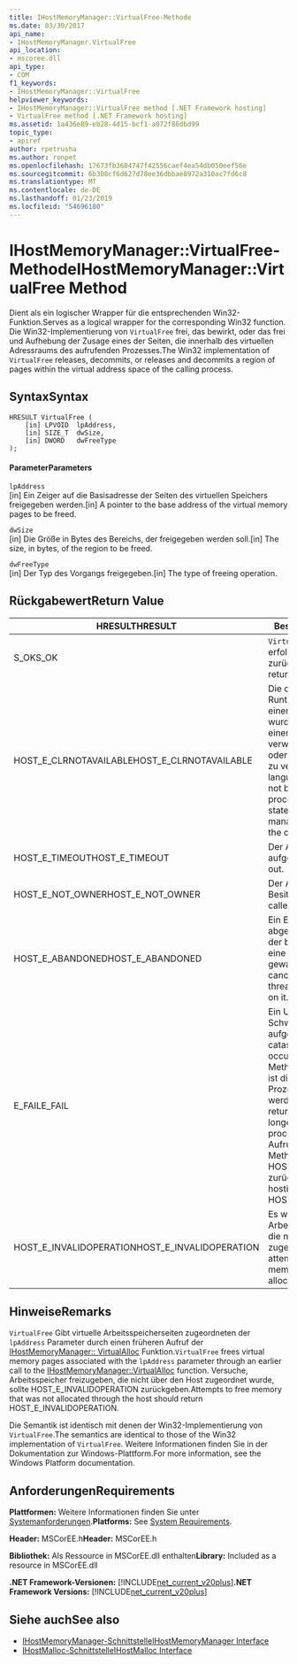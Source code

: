 ```yaml
---
title: IHostMemoryManager::VirtualFree-Methode
ms.date: 03/30/2017
api_name:
- IHostMemoryManager.VirtualFree
api_location:
- mscoree.dll
api_type:
- COM
f1_keywords:
- IHostMemoryManager::VirtualFree
helpviewer_keywords:
- IHostMemoryManager::VirtualFree method [.NET Framework hosting]
- VirtualFree method [.NET Framework hosting]
ms.assetid: 1a436e89-eb28-4d15-bcf1-a072f86dbd99
topic_type:
- apiref
author: rpetrusha
ms.author: ronpet
ms.openlocfilehash: 17673fb3684747f42556caef4ea54db050eef56e
ms.sourcegitcommit: 6b308cf6d627d78ee36dbbae8972a310ac7fd6c8
ms.translationtype: MT
ms.contentlocale: de-DE
ms.lasthandoff: 01/23/2019
ms.locfileid: "54696180"
---
```

# <a name="ihostmemorymanagervirtualfree-method"></a><span data-ttu-id="9063f-102">IHostMemoryManager::VirtualFree-Methode</span><span class="sxs-lookup"><span data-stu-id="9063f-102">IHostMemoryManager::VirtualFree Method</span></span>
<span data-ttu-id="9063f-103">Dient als ein logischer Wrapper für die entsprechenden Win32-Funktion.</span><span class="sxs-lookup"><span data-stu-id="9063f-103">Serves as a logical wrapper for the corresponding Win32 function.</span></span> <span data-ttu-id="9063f-104">Die Win32-Implementierung von `VirtualFree` frei, das bewirkt, oder das frei und Aufhebung der Zusage eines der Seiten, die innerhalb des virtuellen Adressraums des aufrufenden Prozesses.</span><span class="sxs-lookup"><span data-stu-id="9063f-104">The Win32 implementation of `VirtualFree` releases, decommits, or releases and decommits a region of pages within the virtual address space of the calling process.</span></span>  
  
## <a name="syntax"></a><span data-ttu-id="9063f-105">Syntax</span><span class="sxs-lookup"><span data-stu-id="9063f-105">Syntax</span></span>  
  
```  
HRESULT VirtualFree (  
    [in] LPVOID  lpAddress,  
    [in] SIZE_T  dwSize,  
    [in] DWORD   dwFreeType  
);  
```  
  
#### <a name="parameters"></a><span data-ttu-id="9063f-106">Parameter</span><span class="sxs-lookup"><span data-stu-id="9063f-106">Parameters</span></span>  
 `lpAddress`  
 <span data-ttu-id="9063f-107">[in] Ein Zeiger auf die Basisadresse der Seiten des virtuellen Speichers freigegeben werden.</span><span class="sxs-lookup"><span data-stu-id="9063f-107">[in] A pointer to the base address of the virtual memory pages to be freed.</span></span>  
  
 `dwSize`  
 <span data-ttu-id="9063f-108">[in] Die Größe in Bytes des Bereichs, der freigegeben werden soll.</span><span class="sxs-lookup"><span data-stu-id="9063f-108">[in] The size, in bytes, of the region to be freed.</span></span>  
  
 `dwFreeType`  
 <span data-ttu-id="9063f-109">[in] Der Typ des Vorgangs freigegeben.</span><span class="sxs-lookup"><span data-stu-id="9063f-109">[in] The type of freeing operation.</span></span>  
  
## <a name="return-value"></a><span data-ttu-id="9063f-110">Rückgabewert</span><span class="sxs-lookup"><span data-stu-id="9063f-110">Return Value</span></span>  
  
|<span data-ttu-id="9063f-111">HRESULT</span><span class="sxs-lookup"><span data-stu-id="9063f-111">HRESULT</span></span>|<span data-ttu-id="9063f-112">Beschreibung</span><span class="sxs-lookup"><span data-stu-id="9063f-112">Description</span></span>|  
|-------------|-----------------|  
|<span data-ttu-id="9063f-113">S_OK</span><span class="sxs-lookup"><span data-stu-id="9063f-113">S_OK</span></span>|<span data-ttu-id="9063f-114">`VirtualFree` wurde erfolgreich zurückgegeben.</span><span class="sxs-lookup"><span data-stu-id="9063f-114">`VirtualFree` returned successfully.</span></span>|  
|<span data-ttu-id="9063f-115">HOST_E_CLRNOTAVAILABLE</span><span class="sxs-lookup"><span data-stu-id="9063f-115">HOST_E_CLRNOTAVAILABLE</span></span>|<span data-ttu-id="9063f-116">Die common Language Runtime (CLR) wurde nicht in einen Prozess geladen wurde, oder die CLR ist in einem Zustand, in dem nicht verwalteten Code ausführen oder den Aufruf erfolgreich zu verarbeiten.</span><span class="sxs-lookup"><span data-stu-id="9063f-116">The common language runtime (CLR) has not been loaded into a process, or the CLR is in a state in which it cannot run managed code or process the call successfully.</span></span>|  
|<span data-ttu-id="9063f-117">HOST_E_TIMEOUT</span><span class="sxs-lookup"><span data-stu-id="9063f-117">HOST_E_TIMEOUT</span></span>|<span data-ttu-id="9063f-118">Der Aufruf ist ein Timeout aufgetreten.</span><span class="sxs-lookup"><span data-stu-id="9063f-118">The call timed out.</span></span>|  
|<span data-ttu-id="9063f-119">HOST_E_NOT_OWNER</span><span class="sxs-lookup"><span data-stu-id="9063f-119">HOST_E_NOT_OWNER</span></span>|<span data-ttu-id="9063f-120">Der Aufrufer ist nicht Besitzer der Sperre.</span><span class="sxs-lookup"><span data-stu-id="9063f-120">The caller does not own the lock.</span></span>|  
|<span data-ttu-id="9063f-121">HOST_E_ABANDONED</span><span class="sxs-lookup"><span data-stu-id="9063f-121">HOST_E_ABANDONED</span></span>|<span data-ttu-id="9063f-122">Ein Ereignis wurde abgebrochen, während sich der blockierte Thread oder eine Fiber darauf gewartet.</span><span class="sxs-lookup"><span data-stu-id="9063f-122">An event was canceled while a blocked thread or fiber was waiting on it.</span></span>|  
|<span data-ttu-id="9063f-123">E_FAIL</span><span class="sxs-lookup"><span data-stu-id="9063f-123">E_FAIL</span></span>|<span data-ttu-id="9063f-124">Ein Unbekannter Schwerwiegender Fehler ist aufgetreten.</span><span class="sxs-lookup"><span data-stu-id="9063f-124">An unknown catastrophic failure occurred.</span></span> <span data-ttu-id="9063f-125">Wenn eine Methode E_FAIL zurückgibt, ist die CLR nicht mehr im Prozess verwendet werden.</span><span class="sxs-lookup"><span data-stu-id="9063f-125">When a method returns E_FAIL, the CLR is no longer usable within the process.</span></span> <span data-ttu-id="9063f-126">Nachfolgende Aufrufe zum Hosten der Methoden HOST_E_CLRNOTAVAILABLE zurück.</span><span class="sxs-lookup"><span data-stu-id="9063f-126">Subsequent calls to hosting methods return HOST_E_CLRNOTAVAILABLE.</span></span>|  
|<span data-ttu-id="9063f-127">HOST_E_INVALIDOPERATION</span><span class="sxs-lookup"><span data-stu-id="9063f-127">HOST_E_INVALIDOPERATION</span></span>|<span data-ttu-id="9063f-128">Es wurde versucht, um Arbeitsspeicher freizugeben, die nicht über den Host zugeordnet wurde.</span><span class="sxs-lookup"><span data-stu-id="9063f-128">An attempt was made to free memory that was not allocated through the host.</span></span>|  
  
## <a name="remarks"></a><span data-ttu-id="9063f-129">Hinweise</span><span class="sxs-lookup"><span data-stu-id="9063f-129">Remarks</span></span>  
 <span data-ttu-id="9063f-130">`VirtualFree` Gibt virtuelle Arbeitsspeicherseiten zugeordneten der `lpAddress` Parameter durch einen früheren Aufruf der [IHostMemoryManager:: VirtualAlloc](../../../../docs/framework/unmanaged-api/hosting/ihostmemorymanager-virtualalloc-method.md) Funktion.</span><span class="sxs-lookup"><span data-stu-id="9063f-130">`VirtualFree` frees virtual memory pages associated with the `lpAddress` parameter through an earlier call to the [IHostMemoryManager::VirtualAlloc](../../../../docs/framework/unmanaged-api/hosting/ihostmemorymanager-virtualalloc-method.md) function.</span></span> <span data-ttu-id="9063f-131">Versuche, Arbeitsspeicher freizugeben, die nicht über den Host zugeordnet wurde, sollte HOST_E_INVALIDOPERATION zurückgeben.</span><span class="sxs-lookup"><span data-stu-id="9063f-131">Attempts to free memory that was not allocated through the host should return HOST_E_INVALIDOPERATION.</span></span>  
  
 <span data-ttu-id="9063f-132">Die Semantik ist identisch mit denen der Win32-Implementierung von `VirtualFree`.</span><span class="sxs-lookup"><span data-stu-id="9063f-132">The semantics are identical to those of the Win32 implementation of `VirtualFree`.</span></span> <span data-ttu-id="9063f-133">Weitere Informationen finden Sie in der Dokumentation zur Windows-Plattform.</span><span class="sxs-lookup"><span data-stu-id="9063f-133">For more information, see the Windows Platform documentation.</span></span>  
  
## <a name="requirements"></a><span data-ttu-id="9063f-134">Anforderungen</span><span class="sxs-lookup"><span data-stu-id="9063f-134">Requirements</span></span>  
 <span data-ttu-id="9063f-135">**Plattformen:** Weitere Informationen finden Sie unter [Systemanforderungen](../../../../docs/framework/get-started/system-requirements.md).</span><span class="sxs-lookup"><span data-stu-id="9063f-135">**Platforms:** See [System Requirements](../../../../docs/framework/get-started/system-requirements.md).</span></span>  
  
 <span data-ttu-id="9063f-136">**Header:** MSCorEE.h</span><span class="sxs-lookup"><span data-stu-id="9063f-136">**Header:** MSCorEE.h</span></span>  
  
 <span data-ttu-id="9063f-137">**Bibliothek:** Als Ressource in MSCorEE.dll enthalten</span><span class="sxs-lookup"><span data-stu-id="9063f-137">**Library:** Included as a resource in MSCorEE.dll</span></span>  
  
 <span data-ttu-id="9063f-138">**.NET Framework-Versionen:** [!INCLUDE[net_current_v20plus](../../../../includes/net-current-v20plus-md.md)]</span><span class="sxs-lookup"><span data-stu-id="9063f-138">**.NET Framework Versions:** [!INCLUDE[net_current_v20plus](../../../../includes/net-current-v20plus-md.md)]</span></span>  
  
## <a name="see-also"></a><span data-ttu-id="9063f-139">Siehe auch</span><span class="sxs-lookup"><span data-stu-id="9063f-139">See also</span></span>
- [<span data-ttu-id="9063f-140">IHostMemoryManager-Schnittstelle</span><span class="sxs-lookup"><span data-stu-id="9063f-140">IHostMemoryManager Interface</span></span>](../../../../docs/framework/unmanaged-api/hosting/ihostmemorymanager-interface.md)
- [<span data-ttu-id="9063f-141">IHostMalloc-Schnittstelle</span><span class="sxs-lookup"><span data-stu-id="9063f-141">IHostMalloc Interface</span></span>](../../../../docs/framework/unmanaged-api/hosting/ihostmalloc-interface.md)
